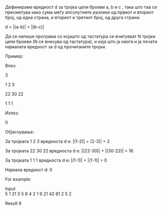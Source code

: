Дефинираме вредност d за тројка цели броеви a, b и c , така што таа се пресметува како сума меѓу апсолутните разлики од првиот и вториот број, од една страна, и вториот и третиот број, од друга страна:

d = |(a-b)| + |(b-c)|

Да се напише програма со којашто од тастатура се вчитуваат N тројки цели броеви (N се внесува од тастатура), и која што ја наоѓа и ја печати најмалата вредност за d од прочитаните тројки.

Пример:

Влез:

3

1 2 3

22 30 22

1 1 1

Излез:

0

Објаснување:

За тројката 1 2 3 вредноста d е: |(1-2)| + (2-3)| = 2

За тројката 22 30 22 вредноста d е: |(22-30)| + |(30-22)| = 16

За тројката 1 1 1 вредноста d е: |(1-1)| + |(1-1)| = 0

Најмала вредност d: 0

For example:

Input	
5
1 21 3
5 8 4
2 1 9
21 42 81
2 5 2

Result
6